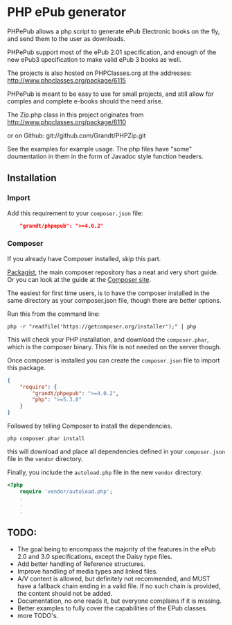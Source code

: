 # PHP ePub generator

PHPePub allows a php script to generate ePub Electronic books on the fly, and send them to the user as downloads.

PHPePub support most of the ePub 2.01 specification, and enough of the new ePub3 specification to make valid ePub 3 books as well.

The projects is also hosted on PHPClasses.org at the addresses:
http://www.phpclasses.org/package/6115

PHPePub is meant to be easy to use for small projects, and still allow for comples and complete e-books should the need arise.

The Zip.php class in this project originates from http://www.phpclasses.org/package/6110

or on Github: git://github.com/Grandt/PHPZip.git

See the examples for example usage. The php files have "some" doumentation in them in the form of Javadoc style function headers.

## Installation

### Import
Add this requirement to your `composer.json` file:
```json
    "grandt/phpepub": ">=4.0.2"
```

### Composer
If you already have Composer installed, skip this part.

[Packagist](https://packagist.org/), the main composer repository has a neat and very short guide.
Or you can look at the guide at the [Composer site](https://getcomposer.org/doc/00-intro.md#installation-linux-unix-osx).
 
The easiest for first time users, is to have the composer installed in the same directory as your composer.json file, though there are better options.

Run this from the command line:
```
php -r "readfile('https://getcomposer.org/installer');" | php
```

This will check your PHP installation, and download the `composer.phar`, which is the composer binary. This file is not needed on the server though.

Once composer is installed you can create the `composer.json` file to import this package.
```json
{
    "require": {
        "grandt/phpepub": ">=4.0.2",
        "php": ">=5.3.0"
    }
}
```

Followed by telling Composer to install the dependencies.
```
php composer.phar install
```

this will download and place all dependencies defined in your `composer.json` file in the `vendor` directory.

Finally, you include the `autoload.php` file in the new `vendor` directory.
```php
<?php
    require 'vendor/autoload.php';
    .
    .
    .
```

## TODO:
* The goal being to encompass the majority of the features in the ePub 2.0 and 3.0 specifications, except the Daisy type files.
* Add better handling of Reference structures.
* Improve handling of media types and linked files.
* A/V content is allowed, but definitely not recommended, and MUST have a fallback chain ending in a valid file. If no such chain is provided, the content should not be added.
* Documentation, no one reads it, but everyone complains if it is missing.
* Better examples to fully cover the capabilities of the EPub classes.
* more TODO's.
